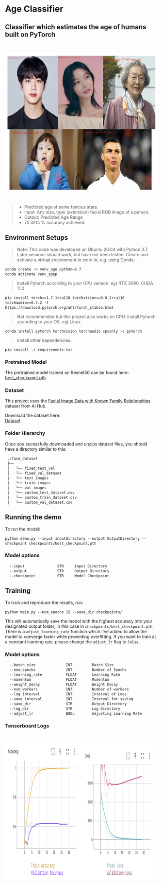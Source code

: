 # Age Classifier <br/> 
## Classifier which estimates the age of humans built on PyTorch <br/> 

<br/>
<p align= "center">
<img src="imgs/output.png" width="600" height="450" />
</p>
<br/>

> - Predicted age of some famous stars. 
> - Input: Any size, type (extension) facial RGB image of a person. 
> - Output: Predicted Age Range
> - 70.3215 % accuracy achieved. 

## Environment Setups
> Note: This code was developed on Ubuntu 20.04 with Python 3.7. Later versions should work, but have not been tested.
Create and activate a virtual environment to work in, e.g. using Conda:

```
conda create -n venv_age python=3.7
conda activate venv_agep
```

> Install Pytorch according to your GPU verison. eg) RTX 3090, CUDA 11.0 
```
pip install torch==1.7.1+cu110 torchvision==0.8.2+cu110 torchaudio==0.7.2 -f https://download.pytorch.org/whl/torch_stable.html
```
> Not recommended but this project also works on CPU. Install Pytorch according to your OS. eg) Linux
```
conda install pytorch torchvision torchaudio cpuonly -c pytorch
```

>Install other dependencies. 
```
pip install -r requirements.txt
```

### Pretrained Model 
The pretrained model trained on Resnet50 can be found here: <br/>
<a href="https://drive.google.com/file/d/1w0ktgUwAhtyAaGTP2NZkZqOSpfEcWF3p/view?usp=share_link">best_checkpoint.pth</a>

### Dataset
This project uses the <a href="https://aihub.or.kr/aihubdata/data/view.do?currMenu=115&topMenu=100&aihubDataSe=realm&dataSetSn=528">Facial Image Data with Known Family Relationships</a> dataset from AI Hub. 

Download the dataset here: <br/>
<a href="https://drive.google.com/file/d/1YOfavMsYwv21IQ19iDN3THppfhx4cM3n/view?usp=share_link"> Dataset</a>

### Folder Hierarchy
Once you sucessfully downloaded and unzips dataset files, you should have a directory similar to this:
   ```
    ./face_dataset
    ├── 
    │   └── fixed_test_val
    │   └── fixed_val_dataset
    |   └── test_images
    │   └── train_images
    │   └── val_images
    |   └── custom_test_dataset.csv
    |   └── custom_train_dataset.csv
    |   └── custom_val_dataset.csv
   ```
## Running the demo
To run the model:
```
python demo.py --input InputDirectory --output OutputDirectory --checkpoint checkpoints/best_checkpoint.pth
```
### Model options
```
  --input               STR     Input Directory
  --output              STR     Output Directory
  --checkpoint          STR     Model Checkpoint                                    
```
## Training 

To train and reproduce the results, run:
```
python main.py --num_epochs 15 --save_dir checkpoints/
```
This will automatically save the model with the highest accuracy into your designated output folder, in this case in ```checkpoints/best_checkpoint.pth```. There is a ```adjust_learning_rate``` function which I've added to allow the model to converge faster while preventing overfitting. If you want to train at a constant learning rate, please change the ```adjust_lr``` flag to ```False```.

### Model options
```
  --batch_size              INT         Batch Size
  --num_epochs              INT         Number of Epochs
  --learning_rate           FLOAT       Learning Rate    
  --momentum                FLOAT       Momentum
  --weight_decay            FLOAT       Weight Decay
  --num_workers             INT         Number of workers
  --log_interval            INT         Interval of Logs
  --save_interval           INT         Interval for saving
  --save_dir                STR         Output Directory
  --log_dir                 STR         Log Directory
  --adjust_lr               BOOL        Adjusting Learning Rate
```
### Tensorboard Logs

<br/>
<p align= "center">
<img src="imgs/loss_accuracy.png" width="600" height="450" />
</p>
<br/>